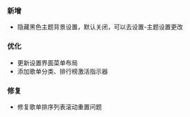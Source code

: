 ### 新增

- 隐藏黑色主题背景设置，默认关闭，可以去设置-主题设置更改

### 优化

- 更新设置界面菜单布局
- 添加歌单分类、排行榜激活指示器

### 修复

- 修复歌单排序列表滚动重置问题
